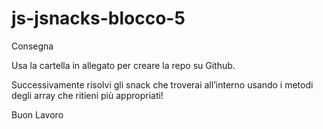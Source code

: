 # js-jsnacks-blocco-5

Consegna

Usa la cartella in allegato per creare la repo su Github.

Successivamente risolvi gli snack che troverai all’interno usando i metodi degli array che ritieni più appropriati!

Buon Lavoro
